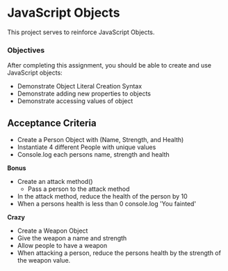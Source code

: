 # JavaScript Objects

This project serves to reinforce JavaScript Objects.

### Objectives

After completing this assignment, you should be able to create and use JavaScript objects:

- Demonstrate Object Literal Creation Syntax
- Demonstrate adding new properties to objects
- Demonstrate accessing values of object

## Acceptance Criteria

- Create a Person Object with (Name, Strength, and Health)
- Instantiate 4 different People with unique values
- Console.log each persons name, strength and health

**Bonus**
- Create an attack method()
    - Pass a person to the attack method
- In the attack method, reduce the health of the person by 10
- When a persons health is less than 0 console.log 'You fainted'

**Crazy**
- Create a Weapon Object
- Give the weapon a name and strength
- Allow people to have a weapon
- When attacking a person, reduce the persons health by the strength of the weapon value.